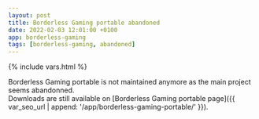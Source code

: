 ```yaml
---
layout: post
title: Borderless Gaming portable abandoned
date: 2022-02-03 12:01:00 +0100
app: borderless-gaming
tags: [borderless-gaming, abandoned]
---
```

{% include vars.html %}

Borderless Gaming portable is not maintained anymore as the main project seems abandonned.<br />
Downloads are still available on [Borderless Gaming portable page]({{ var_seo_url | append: '/app/borderless-gaming-portable/' }}).
